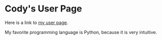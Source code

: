 # Cody's User Page

Here is a link to [my user page](https://codyprupp.github.io/GitHub-User-Page/).

My favorite programming language is Python, because it is very intuitive.